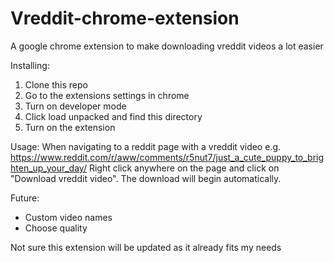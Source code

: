 # Vreddit-chrome-extension
A google chrome extension to make downloading vreddit videos a lot easier

Installing:
1) Clone this repo
2) Go to the extensions settings in chrome
3) Turn on developer mode
4) Click load unpacked and find this directory
5) Turn on the extension

Usage:
When navigating to a reddit page with a vreddit video e.g. https://www.reddit.com/r/aww/comments/r5nut7/just_a_cute_puppy_to_brighten_up_your_day/
Right click anywhere on the page and click on "Download vreddit video". The download will begin automatically.

Future:
- Custom video names
- Choose quality

Not sure this extension will be updated as it already fits my needs
